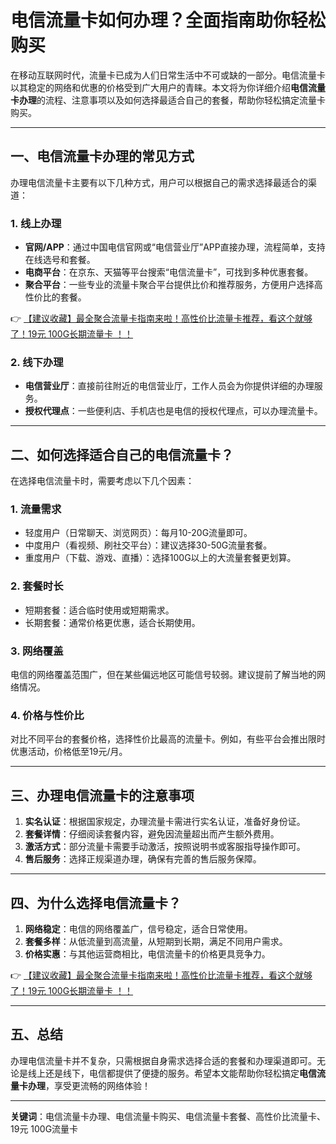 # 电信流量卡如何办理？全面指南助你轻松购买

在移动互联网时代，流量卡已成为人们日常生活中不可或缺的一部分。电信流量卡以其稳定的网络和优惠的价格受到广大用户的青睐。本文将为你详细介绍**电信流量卡办理**的流程、注意事项以及如何选择最适合自己的套餐，帮助你轻松搞定流量卡购买。

---

## 一、电信流量卡办理的常见方式

办理电信流量卡主要有以下几种方式，用户可以根据自己的需求选择最适合的渠道：

### 1. 线上办理
- **官网/APP**：通过中国电信官网或“电信营业厅”APP直接办理，流程简单，支持在线选号和套餐。
- **电商平台**：在京东、天猫等平台搜索“电信流量卡”，可找到多种优惠套餐。
- **聚合平台**：一些专业的流量卡聚合平台提供比价和推荐服务，方便用户选择高性价比的套餐。

👉 [【建议收藏】最全聚合流量卡指南来啦！高性价比流量卡推荐，看这个就够了！19元 100G长期流量卡 ！！](https://bit.ly/Liuliangka)

### 2. 线下办理
- **电信营业厅**：直接前往附近的电信营业厅，工作人员会为你提供详细的办理服务。
- **授权代理点**：一些便利店、手机店也是电信的授权代理点，可以办理流量卡。

---

## 二、如何选择适合自己的电信流量卡？

在选择电信流量卡时，需要考虑以下几个因素：

### 1. 流量需求
- 轻度用户（日常聊天、浏览网页）：每月10-20G流量即可。
- 中度用户（看视频、刷社交平台）：建议选择30-50G流量套餐。
- 重度用户（下载、游戏、直播）：选择100G以上的大流量套餐更划算。

### 2. 套餐时长
- 短期套餐：适合临时使用或短期需求。
- 长期套餐：通常价格更优惠，适合长期使用。

### 3. 网络覆盖
电信的网络覆盖范围广，但在某些偏远地区可能信号较弱。建议提前了解当地的网络情况。

### 4. 价格与性价比
对比不同平台的套餐价格，选择性价比最高的流量卡。例如，有些平台会推出限时优惠活动，价格低至19元/月。

---

## 三、办理电信流量卡的注意事项

1. **实名认证**：根据国家规定，办理流量卡需进行实名认证，准备好身份证。
2. **套餐详情**：仔细阅读套餐内容，避免因流量超出而产生额外费用。
3. **激活方式**：部分流量卡需要手动激活，按照说明书或客服指导操作即可。
4. **售后服务**：选择正规渠道办理，确保有完善的售后服务保障。

---

## 四、为什么选择电信流量卡？

1. **网络稳定**：电信的网络覆盖广，信号稳定，适合日常使用。
2. **套餐多样**：从低流量到高流量，从短期到长期，满足不同用户需求。
3. **价格实惠**：与其他运营商相比，电信流量卡的价格更具竞争力。

👉 [【建议收藏】最全聚合流量卡指南来啦！高性价比流量卡推荐，看这个就够了！19元 100G长期流量卡 ！！](https://bit.ly/Liuliangka)

---

## 五、总结

办理电信流量卡并不复杂，只需根据自身需求选择合适的套餐和办理渠道即可。无论是线上还是线下，电信都提供了便捷的服务。希望本文能帮助你轻松搞定**电信流量卡办理**，享受更流畅的网络体验！

---

**关键词**：电信流量卡办理、电信流量卡购买、电信流量卡套餐、高性价比流量卡、19元 100G流量卡